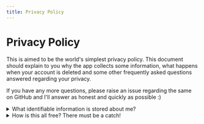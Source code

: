 ```yaml
---
title: Privacy Policy
---
```


# Privacy Policy

This is aimed to be the world's simplest privacy policy.
This document should explain to you why the app collects some
information, what happens when your account is deleted and some other
frequently asked questions answered regarding your privacy.

If you have any more questions, please raise an issue regarding
the same on GitHub and I'll answer as honest and quickly as possible :)

<details>
  <summary>What identifiable information is stored about me?</summary>
  <p>
    Your username/nickname and your email address is stored along with
    your user information, and of course. You won't even get any
    marketing emails, feature updates, newsletters, notification emails,
    nothing.
  </p>
</details>

<details>
  <summary>How is this all free? There must be a catch!</summary>
  <p>
    Absolutely no catch to this freebie. This project is just my way of
    giving back to the community that I've learned so much from. If you'd
    like to show your appreciation however, you can follow me on my social
    media and let me know how much it helped you, or donate to help pay
    the cloud bills, or if you are a fellow developer, you can head to
    GitHub and contribute to the code by raising a PR.
  </p>
</details>
